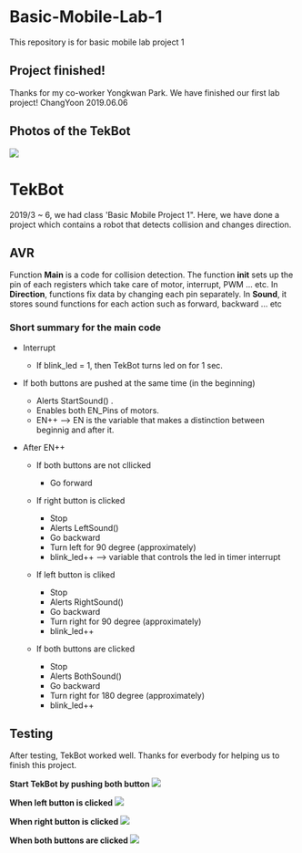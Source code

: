 # Basic-Mobile-Lab-1
This repository is for basic mobile lab project 1

## Project finished!
Thanks for my co-worker Yongkwan Park. We have finished our first lab project! ChangYoon 2019.06.06

## Photos of the TekBot
![](final.jpg)

# TekBot 
2019/3 ~ 6, we had class 'Basic Mobile Project 1". Here, we have done a project which contains a robot that detects collision and changes direction.

## AVR
Function **Main** is a code for collision detection. The function **init** sets up the pin of each registers which take care of motor, interrupt, PWM ... etc. In **Direction**, functions fix data by changing each pin separately. In **Sound**, it stores sound functions for each action such as forward, backward ... etc

### Short summary for the main code
* Interrupt
  * If blink_led = 1, then TekBot turns led on for 1 sec. 

* If both buttons are pushed at the same time (in the beginning)
  * Alerts StartSound() .
  * Enables both EN_Pins of motors.
  * EN++ --> EN is the variable that makes a distinction between beginnig and after it.
  
* After EN++
  * If both buttons are not cllicked
    * Go forward
  
  * If right button is clicked
    * Stop
    * Alerts LeftSound()
    * Go backward
    * Turn left for 90 degree (approximately)
    * blink_led++ --> variable that controls the led in timer interrupt
    
  * If left button is cliked
    * Stop
    * Alerts RightSound()
    * Go backward
    * Turn right for 90 degree (approximately)
    * blink_led++ 
   
  * If both buttons are clicked
    * Stop
    * Alerts BothSound()
    * Go backward
    * Turn right for 180 degree (approximately)
    * blink_led++
   
## Testing 
After testing, TekBot worked well. Thanks for everbody for helping us to finish this project. 

**Start TekBot by pushing both button**
![](final_1.gif)

**When left button is clicked**
![](final_2.gif)

**When right button is clicked**
![](final_3.gif)

**When both buttons are clicked**
![](final_4.gif) 
